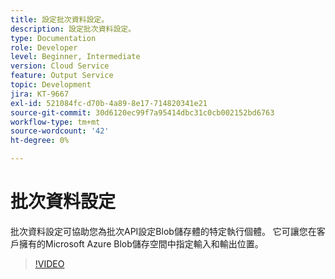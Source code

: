 ```yaml
---
title: 設定批次資料設定。
description: 設定批次資料設定。
type: Documentation
role: Developer
level: Beginner, Intermediate
version: Cloud Service
feature: Output Service
topic: Development
jira: KT-9667
exl-id: 521084fc-d70b-4a89-8e17-714820341e21
source-git-commit: 30d6120ec99f7a95414dbc31c0cb002152bd6763
workflow-type: tm+mt
source-wordcount: '42'
ht-degree: 0%

---
```


# 批次資料設定

批次資料設定可協助您為批次API設定Blob儲存體的特定執行個體。 它可讓您在客戶擁有的Microsoft Azure Blob儲存空間中指定輸入和輸出位置。

>[!VIDEO](https://video.tv.adobe.com/v/340128?quality=12&learn=on)
